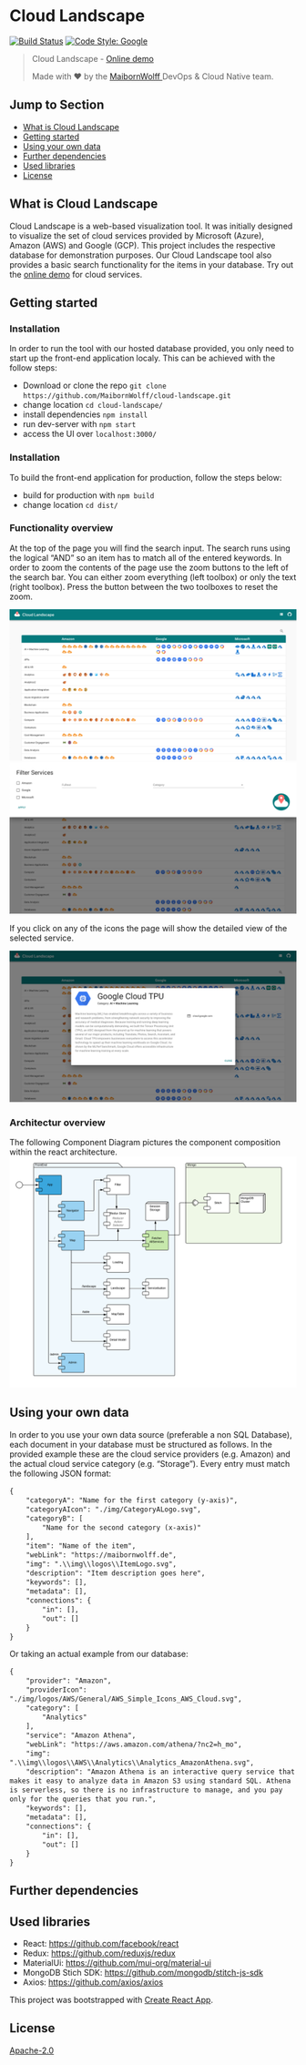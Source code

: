 # Cloud Landscape

[![Build Status](https://travis-ci.com/MaibornWolff/cloud-landscape.svg?branch=V2)](https://travis-ci.com/MaibornWolff/cloud-landscape)
[![Code Style: Google](https://img.shields.io/badge/code%20style-google-blueviolet.svg)](https://github.com/google/gts)

> Cloud Landscape - [Online demo](http://cloudlandscape.info/landscape/)
>
> Made with ❤️ by the [MaibornWolff ](https://www.maibornwolff.de) DevOps & Cloud Native team.

## Jump to Section

- [What is Cloud Landscape](#What-is-cloud-landscape)
- [Getting started](#Getting-started)
- [Using your own data](#Using-your-own-data)
- [Further dependencies](#Further-dependencies)
- [Used libraries](#Used-libraries)
- [License](#License)

## What is Cloud Landscape

Cloud Landscape is a web-based visualization tool. It was initially designed to visualize the set of cloud services provided by Microsoft (Azure), Amazon (AWS) and Google (GCP). This project includes the respective database for demonstration purposes. Our Cloud Landscape tool also provides a basic search functionality for the items in your database.
Try out the [online demo](http://cloudlandscape.info/landscape/) for cloud services.

## Getting started

### Installation

In order to run the tool with our hosted database provided, you only need to start up the front-end application localy. This can be achieved with the follow steps:

- Download or clone the repo `git clone https://github.com/MaibornWolff/cloud-landscape.git`
- change location `cd cloud-landscape/`
- install dependencies `npm install`
- run dev-server with `npm start`
- access the UI over `localhost:3000/`

### Installation

To build the front-end application for production, follow the steps below:

- build for production with `npm build`
- change location `cd dist/`

### Functionality overview

At the top of the page you will find the search input. The search runs using the logical “AND” so an item has to match all of the entered keywords. In order to zoom the contents of the page use the zoom buttons to the left of the search bar. You can either zoom everything (left toolbox) or only the text (right toolbox). Press the button between the two toolboxes to reset the zoom.

![Cloud Landscape](./docs/screenshots/landscapeView.png)
![Cloud Landscape Filter](./docs/screenshots/filter.png)

If you click on any of the icons the page will show the detailed view of the selected service.

![Cloud Landscape Detail View](./docs/screenshots/detailView.png)

### Architectur overview
The following Component Diagram pictures the component composition within the react architecture.
![React Component Architecture](./docs/ArchitecturDiagram/CloudLandscape.png)


## Using your own data

In order to you use your own data source (preferable a non SQL Database), each document in your database must be structured as follows. In the provided example these are the cloud service providers (e.g. Amazon) and the actual cloud service category (e.g. “Storage”). Every entry must match the following JSON format:

    {
        "categoryA": "Name for the first category (y-axis)",
        "categoryAIcon": "./img/CategoryALogo.svg",
        "categoryB": [
            "Name for the second category (x-axis)"
        ],
        "item": "Name of the item",
        "webLink": "https://maibornwolff.de",
        "img": ".\\img\\logos\\ItemLogo.svg",
        "description": "Item description goes here",
        "keywords": [],
        "metadata": [],
        "connections": {
            "in": [],
            "out": []
        }
    }

Or taking an actual example from our database:

    {
        "provider": "Amazon",
        "providerIcon": "./img/logos/AWS/General/AWS_Simple_Icons_AWS_Cloud.svg",
        "category": [
            "Analytics"
        ],
        "service": "Amazon Athena",
        "webLink": "https://aws.amazon.com/athena/?nc2=h_mo",
        "img": ".\\img\\logos\\AWS\\Analytics\\Analytics_AmazonAthena.svg",
        "description": "Amazon Athena is an interactive query service that makes it easy to analyze data in Amazon S3 using standard SQL. Athena is serverless, so there is no infrastructure to manage, and you pay only for the queries that you run.",
        "keywords": [],
        "metadata": [],
        "connections": {
            "in": [],
            "out": []
        }
    }

## Further dependencies

## Used libraries

- React: <https://github.com/facebook/react>
- Redux: <https://github.com/reduxjs/redux>
- MaterialUi: <https://github.com/mui-org/material-ui>
- MongoDB Stich SDK: <https://github.com/mongodb/stitch-js-sdk>
- Axios: <https://github.com/axios/axios>

This project was bootstrapped with [Create React App](https://github.com/facebook/create-react-app).

## License

[Apache-2.0](LICENSE)
